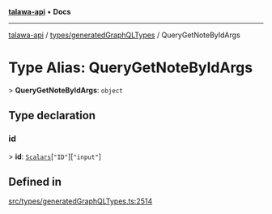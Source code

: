 [**talawa-api**](../../../README.md) • **Docs**

***

[talawa-api](../../../modules.md) / [types/generatedGraphQLTypes](../README.md) / QueryGetNoteByIdArgs

# Type Alias: QueryGetNoteByIdArgs

\> **QueryGetNoteByIdArgs**: `object`

## Type declaration

### id

\> **id**: [`Scalars`](Scalars.md)\[`"ID"`\]\[`"input"`\]

## Defined in

[src/types/generatedGraphQLTypes.ts:2514](https://github.com/PalisadoesFoundation/talawa-api/blob/67d017fd9312183a6b2bae1b160bc814f56ab5c2/src/types/generatedGraphQLTypes.ts#L2514)
